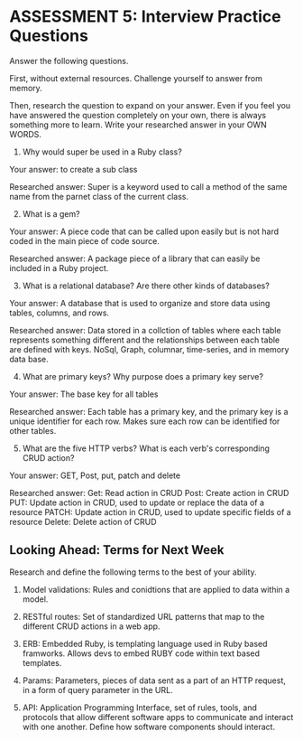 # ASSESSMENT 5: Interview Practice Questions

Answer the following questions.

First, without external resources. Challenge yourself to answer from memory.

Then, research the question to expand on your answer. Even if you feel you have answered the question completely on your own, there is always something more to learn. Write your researched answer in your OWN WORDS.

1. Why would super be used in a Ruby class?

Your answer: to create a sub class

Researched answer: Super is a keyword used to call a method of the same name from the parnet class of the current class.

2. What is a gem?

Your answer: A piece code that can be called upon easily but is not hard coded in the main piece of code source.

Researched answer: A package piece of a library that can easily be included in a Ruby project.

3. What is a relational database? Are there other kinds of databases? 

Your answer: A database that is used to organize and store data using tables, columns, and rows.

Researched answer: Data stored in a collction of tables where each table represents something different and the relationships between each table are defined with keys. NoSql, Graph, columnar, time-series, and in memory data base.

4. What are primary keys? Why purpose does a primary key serve?

Your answer: The base key for all tables

Researched answer: Each table has a primary key, and the primary key is a unique identifier for each row. Makes sure each row can be identified for other tables. 

5. What are the five HTTP verbs? What is each verb's corresponding CRUD action?

Your answer: GET, Post, put, patch and delete

Researched answer:
Get: Read action in CRUD
Post: Create action in CRUD
PUT: Update action in CRUD, used to update or replace the data of a resource
PATCH: Update action in CRUD, used to update specific fields of a resource
Delete: Delete action of CRUD

## Looking Ahead: Terms for Next Week

Research and define the following terms to the best of your ability.

1. Model validations: Rules and conidtions that are applied to data within a model.

2. RESTful routes: Set of standardized URL patterns that map to the different CRUD actions in a web app.

3. ERB: Embedded Ruby, is templating language used in Ruby based framworks. Allows devs to embed RUBY code within text based templates.

4. Params: Parameters, pieces of data sent as a part of an HTTP request, in a form of query parameter in the URL.

5. API: Application Programming Interface, set of rules, tools, and protocols that allow different software apps to communicate and interact with one another. Define how software components should interact.

